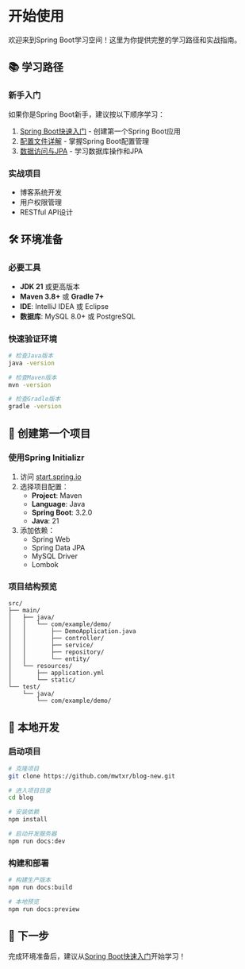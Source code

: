 # 开始使用

欢迎来到Spring Boot学习空间！这里为你提供完整的学习路径和实战指南。

## 📚 学习路径

### 新手入门
如果你是Spring Boot新手，建议按以下顺序学习：

1. [Spring Boot快速入门](/springboot/quick-start) - 创建第一个Spring Boot应用
2. [配置文件详解](/springboot/configuration) - 掌握Spring Boot配置管理
3. [数据访问与JPA](/springboot/data-access) - 学习数据库操作和JPA

### 实战项目
- 博客系统开发
- 用户权限管理
- RESTful API设计

## 🛠️ 环境准备

### 必要工具
- **JDK 21** 或更高版本
- **Maven 3.8+** 或 **Gradle 7+**
- **IDE**: IntelliJ IDEA 或 Eclipse
- **数据库**: MySQL 8.0+ 或 PostgreSQL

### 快速验证环境

```bash
# 检查Java版本
java -version

# 检查Maven版本
mvn -version

# 检查Gradle版本
gradle -version
```

## 🚀 创建第一个项目

### 使用Spring Initializr

1. 访问 [start.spring.io](https://start.spring.io)
2. 选择项目配置：
   - **Project**: Maven
   - **Language**: Java
   - **Spring Boot**: 3.2.0
   - **Java**: 21
3. 添加依赖：
   - Spring Web
   - Spring Data JPA
   - MySQL Driver
   - Lombok

### 项目结构预览

```
src/
├── main/
│   ├── java/
│   │   └── com/example/demo/
│   │       ├── DemoApplication.java
│   │       ├── controller/
│   │       ├── service/
│   │       ├── repository/
│   │       └── entity/
│   └── resources/
│       ├── application.yml
│       └── static/
└── test/
    └── java/
        └── com/example/demo/
```

## 📖 本地开发

### 启动项目

```bash
# 克隆项目
git clone https://github.com/mwtxr/blog-new.git

# 进入项目目录
cd blog

# 安装依赖
npm install

# 启动开发服务器
npm run docs:dev
```

### 构建和部署

```bash
# 构建生产版本
npm run docs:build

# 本地预览
npm run docs:preview
```

## 🎯 下一步

完成环境准备后，建议从[Spring Boot快速入门](/springboot/quick-start)开始学习！
